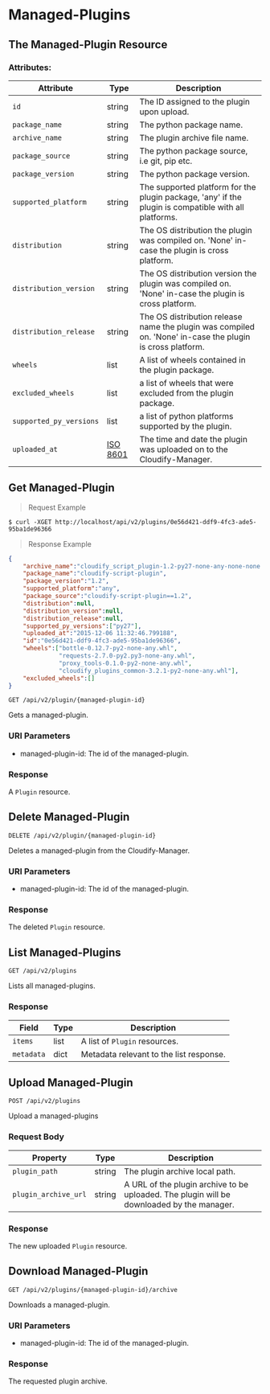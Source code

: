 # Managed-Plugins

## The Managed-Plugin Resource

### Attributes:

Attribute | Type | Description
--------- | ------- | -------
`id` | string | The ID assigned to the plugin upon upload.
`package_name` | string | The python package name.
`archive_name` | string | The plugin archive file name.
`package_source` | string | The python package source, i.e git, pip etc.
`package_version` | string | The python package version.
`supported_platform` | string | The supported platform for the plugin package, 'any' if the plugin is compatible with all platforms.
`distribution` | string | The OS distribution the plugin was compiled on. 'None' in-case the plugin is cross platform.
`distribution_version` | string | The OS distribution version the plugin was compiled on. 'None' in-case the plugin is cross platform.
`distribution_release` | string | The OS distribution release name the plugin was compiled on. 'None' in-case the plugin is cross platform.
`wheels` | list | A list of wheels contained in the plugin package.
`excluded_wheels` | list | a list of wheels that were excluded from the plugin package.
`supported_py_versions` | list | a list of python platforms supported by the plugin.
`uploaded_at` | [ISO 8601](https://en.wikipedia.org/wiki/ISO_8601) | The time and date the plugin was uploaded on to the Cloudify-Manager.


## Get Managed-Plugin

> Request Example

```shell
$ curl -XGET http://localhost/api/v2/plugins/0e56d421-ddf9-4fc3-ade5-95ba1de96366
```

> Response Example

```json
{
	"archive_name":"cloudify_script_plugin-1.2-py27-none-any-none-none.wgn",
	"package_name":"cloudify-script-plugin",
	"package_version":"1.2",
	"supported_platform":"any",
	"package_source":"cloudify-script-plugin==1.2",
	"distribution":null,
	"distribution_version":null,
	"distribution_release":null,
	"supported_py_versions":["py27"],
	"uploaded_at":"2015-12-06 11:32:46.799188",
	"id":"0e56d421-ddf9-4fc3-ade5-95ba1de96366",
	"wheels":["bottle-0.12.7-py2-none-any.whl",
			  "requests-2.7.0-py2.py3-none-any.whl",
			  "proxy_tools-0.1.0-py2-none-any.whl",
			  "cloudify_plugins_common-3.2.1-py2-none-any.whl"],
    "excluded_wheels":[]
}
```

`GET /api/v2/plugin/{managed-plugin-id}`

Gets a managed-plugin.

### URI Parameters
* managed-plugin-id: The id of the managed-plugin.

### Response
A `Plugin` resource.


## Delete Managed-Plugin
`DELETE /api/v2/plugin/{managed-plugin-id}`

Deletes a managed-plugin from the Cloudify-Manager.

### URI Parameters
* managed-plugin-id: The id of the managed-plugin.

### Response
The deleted `Plugin` resource.


## List Managed-Plugins
`GET /api/v2/plugins`

Lists all managed-plugins.

### Response
Field | Type | Description
--------- | ------- | -------
`items` | list | A list of `Plugin` resources.
`metadata` | dict | Metadata relevant to the list response.


## Upload Managed-Plugin
`POST /api/v2/plugins`

Upload a managed-plugins

### Request Body
Property | Type | Description
--------- | ------- | -----------
`plugin_path` | string | The plugin archive local path.
`plugin_archive_url` | string | A URL of the plugin archive to be uploaded. The plugin will be downloaded by the manager.

### Response
The new uploaded `Plugin` resource.


## Download Managed-Plugin
`GET /api/v2/plugins/{managed-plugin-id}/archive`

Downloads a managed-plugin.

### URI Parameters
* managed-plugin-id: The id of the managed-plugin.

### Response
The requested plugin archive.
